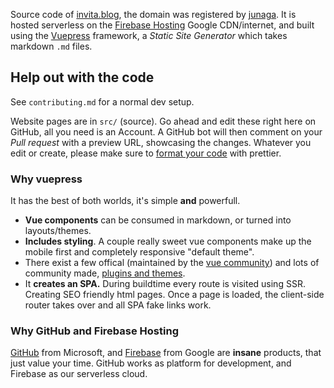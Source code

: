 Source code of [invita.blog](https://invita.blog), the domain was registered by [junaga](mailto:hermann-stanew@invita.gmbh?subject=invita.blog). It is hosted serverless on the [Firebase Hosting](https://firebase.google.com/products/hosting) Google CDN/internet, and built using the [Vuepress](https://vuepress.vuejs.org/) framework, a _Static Site Generator_ which takes markdown `.md` files.

## Help out with the code

See `contributing.md` for a normal dev setup.

Website pages are in `src/` (source). Go ahead and edit these right here on GitHub, all you need is an Account. A GitHub bot will then comment on your _Pull request_ with a preview URL, showcasing the changes. Whatever you edit or create, please make sure to [format your code](https://invita.link/prettier-playground) with prettier.

### Why vuepress

It has the best of both worlds, it's simple **and** powerfull.

- **Vue components** can be consumed in markdown, or turned into layouts/themes.
- **Includes styling**. A couple really sweet vue components make up the mobile first and completely responsive "default theme".
- There exist a few offical (maintained by the [vue community](https://github.com/vuejs)) and lots of community made, [plugins and themes](https://github.com/vuepress/awesome-vuepress#plugins).
- It **creates an SPA.** During buildtime every route is visited using SSR. Creating SEO friendly html pages. Once a page is loaded, the client-side router takes over and all SPA fake links work.

### Why GitHub and Firebase Hosting

[GitHub](http://github.com/) from Microsoft, and [Firebase](https://firebase.google.com) from Google are **insane** products, that just value your time. GitHub works as platform for development, and Firebase as our serverless cloud.
